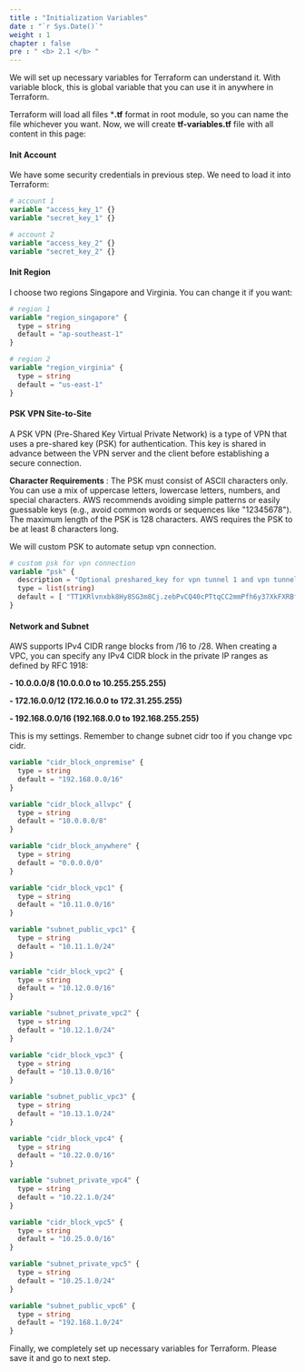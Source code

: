 ```yaml
---
title : "Initialization Variables"
date : "`r Sys.Date()`"
weight : 1
chapter : false
pre : " <b> 2.1 </b> "
---
```


We will set up necessary variables for Terraform can understand it. With variable block, this is global variable that you can use it in anywhere in Terraform.

Terraform will load all files ***.tf** format in root module, so you can name the file whichever you want. Now, we will create **tf-variables.tf** file with all content in this page:

#### Init Account
We have some security credentials in previous step. We need to load it into Terraform:

```terraform
# account 1
variable "access_key_1" {}
variable "secret_key_1" {}

# account 2
variable "access_key_2" {}
variable "secret_key_2" {}
```

#### Init Region
I choose two regions Singapore and Virginia. You can change it if you want:
```terraform
# region 1
variable "region_singapore" {
  type = string
  default = "ap-southeast-1"
}

# region 2
variable "region_virginia" {
  type = string
  default = "us-east-1"
}
```

#### PSK VPN Site-to-Site
A PSK VPN (Pre-Shared Key Virtual Private Network) is a type of VPN that uses a pre-shared key (PSK) for authentication. This key is shared in advance between the VPN server and the client before establishing a secure connection.

**Character Requirements** : The PSK must consist of ASCII characters only. You can use a mix of uppercase letters, lowercase letters, numbers, and special characters.
AWS recommends avoiding simple patterns or easily guessable keys (e.g., avoid common words or sequences like "12345678").
The maximum length of the PSK is 128 characters. AWS requires the PSK to be at least 8 characters long.

We will custom PSK to automate setup vpn connection.

```terraform
# custom psk for vpn connection
variable "psk" {
  description = "Optional preshared_key for vpn tunnel 1 and vpn tunnel 2"
  type = list(string)
  default = [ "TT1KRlvnxbk8Hy8SG3m8Cj.zebPvCQ40cPTtqCC2mmPfh6y37XkFXRBft0RF", "2fDfA535eW4Av7dApfpMhyh6WR7CfOvaiGOSDTuCcb5DjuCr6_chWHIzVFHA" ]
}
```

#### Network and Subnet

AWS supports IPv4 CIDR range blocks from /16 to /28.
When creating a VPC, you can specify any IPv4 CIDR block in the private IP ranges as defined by RFC 1918:

**- 10.0.0.0/8 (10.0.0.0 to 10.255.255.255)**

**- 172.16.0.0/12 (172.16.0.0 to 172.31.255.255)**

**- 192.168.0.0/16 (192.168.0.0 to 192.168.255.255)**

This is my settings. Remember to change subnet cidr too if you change vpc cidr.


```terraform
variable "cidr_block_onpremise" {
  type = string
  default = "192.168.0.0/16"
}

variable "cidr_block_allvpc" {
  type = string
  default = "10.0.0.0/8"
}

variable "cidr_block_anywhere" {
  type = string
  default = "0.0.0.0/0"
}

variable "cidr_block_vpc1" {
  type = string
  default = "10.11.0.0/16"
}

variable "subnet_public_vpc1" {
  type = string
  default = "10.11.1.0/24"
}

variable "cidr_block_vpc2" {
  type = string
  default = "10.12.0.0/16"
}

variable "subnet_private_vpc2" {
  type = string
  default = "10.12.1.0/24"
}

variable "cidr_block_vpc3" {
  type = string
  default = "10.13.0.0/16"
}

variable "subnet_public_vpc3" {
  type = string
  default = "10.13.1.0/24"
}

variable "cidr_block_vpc4" {
  type = string
  default = "10.22.0.0/16"
}

variable "subnet_private_vpc4" {
  type = string
  default = "10.22.1.0/24"
}

variable "cidr_block_vpc5" {
  type = string
  default = "10.25.0.0/16"
}

variable "subnet_private_vpc5" {
  type = string
  default = "10.25.1.0/24"
}

variable "subnet_public_vpc6" {
  type = string
  default = "192.168.1.0/24"
}
```

Finally, we completely set up necessary variables for Terraform. Please save it and go to next step.